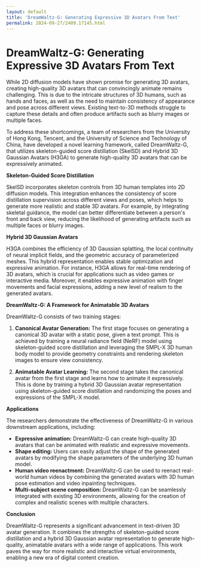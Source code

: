 ```yaml
---
layout: default
title: 'DreamWaltz-G: Generating Expressive 3D Avatars From Text'
permalink: 2024-09-27/2409.17145.html
---
```

# DreamWaltz-G: Generating Expressive 3D Avatars From Text

While 2D diffusion models have shown promise for generating 3D avatars, creating high-quality 3D avatars that can convincingly animate remains challenging. This is due to the intricate structures of 3D humans, such as hands and faces, as well as the need to maintain consistency of appearance and pose across different views. Existing text-to-3D methods struggle to capture these details and often produce artifacts such as blurry images or multiple faces.

To address these shortcomings, a team of researchers from the University of Hong Kong, Tencent, and the University of Science and Technology of China, have developed a novel learning framework, called DreamWaltz-G, that utilizes skeleton-guided score distillation (SkelSD) and Hybrid 3D Gaussian Avatars (H3GA) to generate high-quality 3D avatars that can be expressively animated. 

**Skeleton-Guided Score Distillation**

SkelSD incorporates skeleton controls from 3D human templates into 2D diffusion models. This integration enhances the consistency of score distillation supervision across different views and poses, which helps to generate more realistic and stable 3D avatars. For example, by integrating skeletal guidance, the model can better differentiate between a person's front and back view, reducing the likelihood of generating artifacts such as multiple faces or blurry images.

**Hybrid 3D Gaussian Avatars**

H3GA combines the efficiency of 3D Gaussian splatting, the local continuity of neural implicit fields, and the geometric accuracy of parameterized meshes. This hybrid representation enables stable optimization and expressive animation. For instance, H3GA allows for real-time rendering of 3D avatars, which is crucial for applications such as video games or interactive media. Moreover, it enables expressive animation with finger movements and facial expressions, adding a new level of realism to the generated avatars.

**DreamWaltz-G: A Framework for Animatable 3D Avatars**

DreamWaltz-G consists of two training stages: 

1. **Canonical Avatar Generation:** The first stage focuses on generating a canonical 3D avatar with a static pose, given a text prompt. This is achieved by training a neural radiance field (NeRF) model using skeleton-guided score distillation and leveraging the SMPL-X 3D human body model to provide geometry constraints and rendering skeleton images to ensure view consistency.

2. **Animatable Avatar Learning:** The second stage takes the canonical avatar from the first stage and learns how to animate it expressively. This is done by training a hybrid 3D Gaussian avatar representation using skeleton-guided score distillation and randomizing the poses and expressions of the SMPL-X model.

**Applications**

The researchers demonstrate the effectiveness of DreamWaltz-G in various downstream applications, including:

* **Expressive animation:** DreamWaltz-G can create high-quality 3D avatars that can be animated with realistic and expressive movements.
* **Shape editing:** Users can easily adjust the shape of the generated avatars by modifying the shape parameters of the underlying 3D human model.
* **Human video reenactment:** DreamWaltz-G can be used to reenact real-world human videos by combining the generated avatars with 3D human pose estimation and video inpainting techniques.
* **Multi-subject scene composition:** DreamWaltz-G can be seamlessly integrated with existing 3D environments, allowing for the creation of complex and realistic scenes with multiple characters.

**Conclusion**

DreamWaltz-G represents a significant advancement in text-driven 3D avatar generation. It combines the strengths of skeleton-guided score distillation and a hybrid 3D Gaussian avatar representation to generate high-quality, animatable avatars with a wide range of applications. This work paves the way for more realistic and interactive virtual environments, enabling a new era of digital content creation.